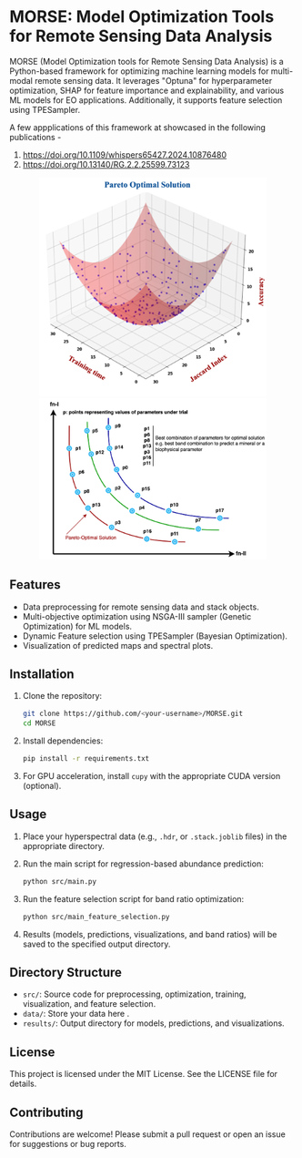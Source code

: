 # MORSE: Model Optimization Tools for Remote Sensing Data Analysis

MORSE (Model Optimization tools for Remote Sensing Data Analysis) is a Python-based framework for optimizing machine learning models for multi-modal remote sensing data. It leverages "Optuna" for hyperparameter optimization, SHAP for feature importance and explainability, and various ML models for EO applications. Additionally, it supports feature selection using TPESampler.

A few appplications of this framework at showcased in the following publications -
1. https://doi.org/10.1109/whispers65427.2024.10876480
2. https://doi.org/10.13140/RG.2.2.25599.73123

<p align="center">
  <img src="https://raw.githubusercontent.com/naikp13/MORSE/main/imgs/morse_fig1.png" alt="pareto-front" width="400"/>
  <img src="https://raw.githubusercontent.com/naikp13/MORSE/main/imgs/morse_fig2.png" alt="parento optimal solution" width="400"/>
</p>

## Features

- Data preprocessing for remote sensing data and stack objects.
- Multi-objective optimization using NSGA-III sampler (Genetic Optimization) for ML models.
- Dynamic Feature selection using TPESampler (Bayesian Optimization).
- Visualization of predicted maps and spectral plots.

## Installation

1. Clone the repository:

   ```bash
   git clone https://github.com/<your-username>/MORSE.git
   cd MORSE
   ```
2. Install dependencies:

   ```bash
   pip install -r requirements.txt
   ```
3. For GPU acceleration, install `cupy` with the appropriate CUDA version (optional).

## Usage

1. Place your hyperspectral data (e.g., `.hdr`, or `.stack.joblib` files) in the appropriate directory.
2. Run the main script for regression-based abundance prediction:

   ```bash
   python src/main.py
   ```
3. Run the feature selection script for band ratio optimization:

   ```bash
   python src/main_feature_selection.py
   ```
4. Results (models, predictions, visualizations, and band ratios) will be saved to the specified output directory.

## Directory Structure

- `src/`: Source code for preprocessing, optimization, training, visualization, and feature selection.
- `data/`: Store your  data here .
- `results/`: Output directory for models, predictions, and visualizations.

## License

This project is licensed under the MIT License. See the LICENSE file for details.

## Contributing

Contributions are welcome! Please submit a pull request or open an issue for suggestions or bug reports.
